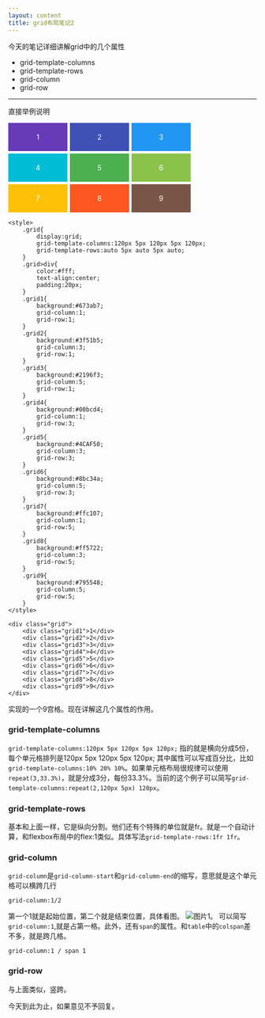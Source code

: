 ```yaml
---
layout: content
title: grid布局笔记2
---
```


今天的笔记详细讲解grid中的几个属性
* grid-template-columns
* grid-template-rows
* grid-column
* grid-row

---

直接举例说明

<style>
    .grid{
        display:grid;
        grid-template-columns:120px 5px 120px 5px 120px;
        grid-template-rows:auto 5px auto 5px auto;
    }
    .grid>div{
        color:#fff;
        text-align:center;
        padding:20px;
    }
    .grid1{
        background:#673ab7;
        grid-column:1;
        grid-row:1;
    }
    .grid2{
        background:#3f51b5;
        grid-column:3;
        grid-row:1;
    }
    .grid3{
        background:#2196f3;
        grid-column:5;
        grid-row:1;
    }
    .grid4{
        background:#00bcd4;
        grid-column:1;
        grid-row:3;
    }
    .grid5{
        background:#4CAF50;
        grid-column:3;
        grid-row:3;
    }
    .grid6{
        background:#8bc34a;
        grid-column:5;
        grid-row:3;
    }
    .grid7{
        background:#ffc107;
        grid-column:1;
        grid-row:5;
    }
    .grid8{
        background:#ff5722;
        grid-column:3;
        grid-row:5;
    }
    .grid9{
        background:#795548;
        grid-column:5;
        grid-row:5;
    }
</style>

<div class="grid">
    <div class="grid1">1</div>
    <div class="grid2">2</div>
    <div class="grid3">3</div>
    <div class="grid4">4</div>
    <div class="grid5">5</div>
    <div class="grid6">6</div>
    <div class="grid7">7</div>
    <div class="grid8">8</div>
    <div class="grid9">9</div>
</div>

    <style>
        .grid{
            display:grid;
            grid-template-columns:120px 5px 120px 5px 120px;
            grid-template-rows:auto 5px auto 5px auto;
        }
        .grid>div{
            color:#fff;
            text-align:center;
            padding:20px;
        }
        .grid1{
            background:#673ab7;
            grid-column:1;
            grid-row:1;
        }
        .grid2{
            background:#3f51b5;
            grid-column:3;
            grid-row:1;
        }
        .grid3{
            background:#2196f3;
            grid-column:5;
            grid-row:1;
        }
        .grid4{
            background:#00bcd4;
            grid-column:1;
            grid-row:3;
        }
        .grid5{
            background:#4CAF50;
            grid-column:3;
            grid-row:3;
        }
        .grid6{
            background:#8bc34a;
            grid-column:5;
            grid-row:3;
        }
        .grid7{
            background:#ffc107;
            grid-column:1;
            grid-row:5;
        }
        .grid8{
            background:#ff5722;
            grid-column:3;
            grid-row:5;
        }
        .grid9{
            background:#795548;
            grid-column:5;
            grid-row:5;
        }
    </style>

    <div class="grid">
        <div class="grid1">1</div>
        <div class="grid2">2</div>
        <div class="grid3">3</div>
        <div class="grid4">4</div>
        <div class="grid5">5</div>
        <div class="grid6">6</div>
        <div class="grid7">7</div>
        <div class="grid8">8</div>
        <div class="grid9">9</div>
    </div>

实现的一个9宫格。现在详解这几个属性的作用。

### grid-template-columns

`grid-template-columns:120px 5px 120px 5px 120px;` 指的就是横向分成5份，每个单元格排列是120px 5px 120px 5px 120px;
其中属性可以写成百分比，比如`grid-template-columns:10% 20% 10%`。如果单元格布局很规律可以使用`repeat(3,33.3%)`，就是分成3分，每份33.3%。当前的这个例子可以简写`grid-template-columns:repeat(2,120px 5px) 120px`。

### grid-template-rows

基本和上面一样，它是纵向分割。他们还有个特殊的单位就是fr。就是一个自动计算，和flexbox布局中的flex:1类似。具体写法`grid-template-rows:1fr 1fr`。

### grid-column

`grid-column`是`grid-column-start`和`grid-column-end`的缩写，意思就是这个单元格可以横跨几行

    grid-column:1/2

第一个1就是起始位置，第二个就是结束位置，具体看图。
![图片1](/blog/img/2016-12-27.png)。
可以简写`grid-column:1`,就是占第一格。此外，还有`span`的属性。和`table`中的`colspan`差不多，就是跨几格。

    grid-column:1 / span 1

### grid-row

与上面类似，竖跨。

今天到此为止，如果意见不予回复。